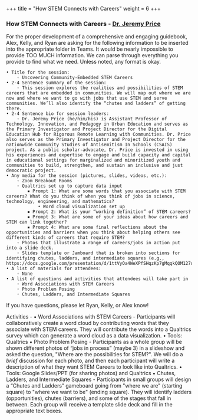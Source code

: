 +++
title = "How STEM Connects with Careers"
weight = 6
+++

### How STEM Connects with Careers - [Dr. Jeremy Price](https://dehsi2022.netlify.app/background/meettheteam/#dr-jeremy-price)

For the proper development of a comprehensive and engaging guidebook, Alex, Kelly, and Ryan are asking for the following information to be inserted into the appropriate folder in Teams.  It would be nearly impossible to provide TOO MUCH information. We can parse through everything you provide to find what we need. 
Unless noted, any format is okay. 

    • Title for the session:
        ◦ Uncovering Community-Embedded STEM Careers
    • 2-4 Sentence summary of the session: 
        ◦ This session explores the realities and possibilities of STEM careers that are embedded in communities. We will map out where we are now and where we want to go with jobs that use STEM and serve communities. We’ll also identify the “chutes and ladders” of getting there.
    • 2-4 Sentence bio for session leaders:
        ◦ Dr. Jeremy Price (he/him/his) is Assistant Professor of Technology, Innovation, and Pedagogy in Urban Education and serves as the Primary Investigator and Project Director for the Digital Education Hub for Rigorous Remote Learning with Communities. Dr. Price also serves as the Primary Investigator and Project Director for the nationwide Community Studies of Antisemitism In Schools (CSAIS) project. As a public scholar-advocate, Dr. Price is invested in using his experiences and expertise to engage and build capacity and capital in educational settings for marginalized and minoritized youth and communities to build, strengthen, and sustain an inclusive and just democratic project. 
    • Any media for the session (pictures, slides, videos, etc.): 
        ◦ Zoom Breakout Rooms
        ◦ Qualtrics set up to capture data input
            ▪ Prompt 1: What are some words that you associate with STEM careers? What do you think of when you think of jobs in science, technology, engineering, and mathematics?
                • Word cloud visualization set up
            ▪ Prompt 2: What is your “working definition” of STEM careers?
            ▪ Prompt 3: What are some of your ideas about how careers and STEM can link together?
            ▪ Prompt 4: What are some final reflections about the opportunities and barriers when you think about helping others see different kinds of careers that require STEM?
        ◦ Photos that illustrate a range of careers/jobs in action put into a slide deck.
        ◦ Slides template or Jamboard that is broken into sections for identifying chutes, ladders, and intermediate squares (e.g., https://docs.google.com/presentation/d/1ttVyOa4WeXPfSHqzKp7gMqqkQOM127qKywXOMwdemxk/)
    • A list of materials for attendees:
        ◦ None
    • A list of questions and activities that attendees will take part in
        ◦ Word Associations with STEM Careers
        ◦ Photo Problem Posing
        ◦ Chutes, Ladders, and Intermediate Squares
If you have questions, please let Ryan, Kelly, or Alex know!

Activities - 
▪ Word Associations with STEM Careers - Participants will collaboratively create a word cloud by contributing words that they associate with STEM careers. They will contribute the words into a Qualtrics survey which can generate a word cloud as a data visualization.
	• Tools: Qualtrics
▪ Photo Problem Posing - Participants as a whole group will be shown different photos of “jobs in process” (maybe 3) in a slideshow and asked the question, "Where are the possibilities for STEM?". We will do a *brief* discussion for each photo, and then each participant will write a description of what they want STEM Careers to look like into Qualtrics.
	• Tools: Google Slides/PPT (for sharing photos) and Qualtrics
▪ Chutes, Ladders, and Intermediate Squares - Participants in small groups will design a “Chutes and Ladders” gameboard going from "where we are" (starting square) to "where we want to be" (ending square). They will identify ladders (opportunities), chutes (barriers), and some of the stages that fall in between. Each group will receive a template slide deck and fill in the appropriate text boxes.